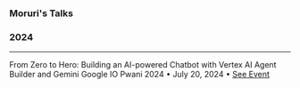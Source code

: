 ### Moruri's Talks


### 2024
--------
From Zero to Hero: Building an AI-powered Chatbot with Vertex AI Agent Builder and Gemini 
Google IO Pwani 2024  •  July 20, 2024  • [ See Event](https://gdg.community.dev/events/details/google-gdg-pwani-presents-google-io-extended-pwani-2024/)
